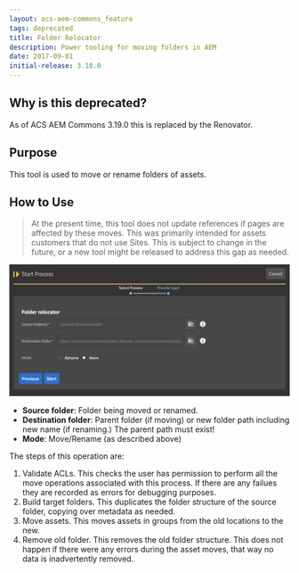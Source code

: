 ```yaml
---
layout: acs-aem-commons_feature
tags: deprecated
title: Folder Relocator
description: Power tooling for moving folders in AEM
date: 2017-09-01
initial-release: 3.10.0
---
```


## Why is this deprecated?

As of ACS AEM Commons 3.19.0 this is replaced by the Renovator.

## Purpose

This tool is used to move or rename folders of assets.  

## How to Use

> At the present time, this tool does not update references if pages are affected by these moves.  This was primarily intended for assets customers that do not use Sites.  This is subject to change in the future, or a new tool might be released to address this gap as needed.

![Folder Relocator](./images/folder-relocator.png)

* **Source folder**: Folder being moved or renamed.
* **Destination folder**: Parent folder (if moving) or new folder path including new name (if renaming.) The parent path must exist!
* **Mode**: Move/Rename (as described above)

The steps of this operation are:

1. Validate ACLs.  This checks the user has permission to perform all the move operations associated with this process.  If there are any failues they are recorded as errors for debugging purposes.
2. Build target folders.  This duplicates the folder structure of the source folder, copying over metadata as needed.
3. Move assets.  This moves assets in groups from the old locations to the new.
4. Remove old folder.  This removes the old folder structure.  This does not happen if there were any errors during the asset moves, that way no data is inadvertently removed.
